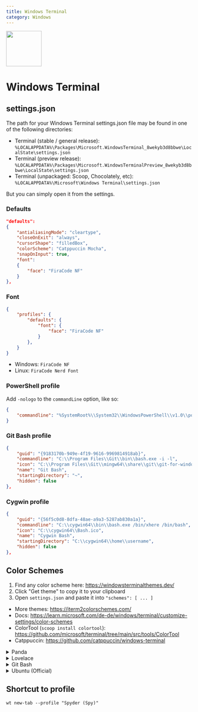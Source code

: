```yaml
---
title: Windows Terminal
category: Windows
---
```


<img src="https://upload.wikimedia.org/wikipedia/commons/5/51/Windows_Terminal_logo.svg" width="96">

# Windows Terminal

## settings.json

The path for your Windows Terminal settings.json file may be found in one of the following directories:
- Terminal (stable / general release): `%LOCALAPPDATA%\Packages\Microsoft.WindowsTerminal_8wekyb3d8bbwe\LocalState\settings.json`
- Terminal (preview release): `%LOCALAPPDATA%\Packages\Microsoft.WindowsTerminalPreview_8wekyb3d8bbwe\LocalState\settings.json`
- Terminal (unpackaged: Scoop, Chocolately, etc): `%LOCALAPPDATA%\Microsoft\Windows Terminal\settings.json`

But you can simply open it from the settings.

### Defaults

```json
"defaults": 
{
	"antialiasingMode": "cleartype",
	"closeOnExit": "always",
	"cursorShape": "filledBox",
	"colorScheme": "Catppuccin Mocha",
	"snapOnInput": true,
	"font": 
	{
		"face": "FiraCode NF"
	}
},
```

### Font

```json
{
    "profiles": {
        "defaults": {
            "font": {
                "face": "FiraCode NF"
            }
        },
    }
}
```

- Windows: `FiraCode NF`
- Linux: `FiraCode Nerd Font`


### PowerShell profile

Add `-nologo` to the `commandLine` option, like so:

```json
{
    "commandline": "%SystemRoot%\\System32\\WindowsPowerShell\\v1.0\\powershell.exe -nologo",
}
```

### Git Bash profile

```json
{
	"guid": "{9183170b-949e-4f19-9616-9969814918ab}",
	"commandline": "C:\\Program Files\\Git\\bin\\bash.exe -i -l",
	"icon": "C:\\Program Files\\Git\\mingw64\\share\\git\\git-for-windows.ico",
	"name": "Git Bash",
	"startingDirectory": "~",
	"hidden": false
},
```

### Cygwin profile

```json
{
    "guid": "{56f5c0d8-8dfa-48ae-a9a3-5287ab830a1a}",
    "commandline": "C:\\cygwin64\\bin\\bash.exe /bin/xhere /bin/bash",
    "icon": "C:\\cygwin64\\Bash.ico",
    "name": "Cygwin Bash",
    "startingDirectory": "C:\\cygwin64\\home\\username",
    "hidden": false
},
```

## Color Schemes
1. Find any color scheme here: https://windowsterminalthemes.dev/
2. Click "Get theme" to copy it to your clipboard
3. Open `settings.json` and paste it into `"schemes": [ ... ]`

- More themes: https://iterm2colorschemes.com/
- Docs: https://learn.microsoft.com/de-de/windows/terminal/customize-settings/color-schemes
- ColorTool (`scoop install colortool`): https://github.com/microsoft/terminal/tree/main/src/tools/ColorTool
- Catppuccin: https://github.com/catppuccin/windows-terminal

<details>
<summary>Panda</summary>

```json
{
	"name": "Panda",
	"background": "#1D1E20",
	"black": "#1F1F20",
	"blue": "#5C9FFF",
	"brightBlack": "#5C6370",
	"brightBlue": "#55ADFF",
	"brightCyan": "#26FFD4",
	"brightGreen": "#26FFD4",
	"brightPurple": "#FD95D0",
	"brightRed": "#FB055A",
	"brightWhite": "#F0F0F0",
	"brightYellow": "#FEBE7E",
	"cursorColor": "#FFFFFF",
	"cyan": "#26FFD4",
	"foreground": "#F0F0F0",
	"green": "#26FFD4",
	"purple": "#FC59A6",
	"red": "#FB055A",
	"selectionBackground": "#F0F0F0",
	"white": "#F0F0F0",
	"yellow": "#FDAA5A"
}
```

</details>

<details>
<summary>Lovelace</summary>

```json
{
  "name": "Lovelace",
  "black": "#282a36",
  "red": "#f37f97",
  "green": "#5adecd",
  "yellow": "#f2a272",
  "blue": "#8897f4",
  "purple": "#c574dd",
  "cyan": "#79e6f3",
  "white": "#fdfdfd",
  "brightBlack": "#414458",
  "brightRed": "#ff4971",
  "brightGreen": "#18e3c8",
  "brightYellow": "#ff8037",
  "brightBlue": "#556fff",
  "brightPurple": "#b043d1",
  "brightCyan": "#3fdcee",
  "brightWhite": "#bebec1",
  "background": "#1d1f28",
  "foreground": "#fdfdfd",
  "selectionBackground": "#c1deff",
  "cursorColor": "#c574dd"
}
```

</details>

<details>
<summary>Git Bash</summary>

```json
{
	"background": "#000000",
	"black": "#000000",
	"blue": "#0020C0",
	"brightBlack": "#606060",
	"brightBlue": "#7D97FF",
	"brightCyan": "#00F0F0",
	"brightGreen": "#00F200",
	"brightPurple": "#FF70FF",
	"brightRed": "#FF7676",
	"brightWhite": "#FFFFFF",
	"brightYellow": "#F2F200",
	"cursorColor": "#FFFFFF",
	"cyan": "#00A89A",
	"foreground": "#BFBFBF",
	"green": "#1CA800",
	"name": "Git-Bash-ColorScheme",
	"purple": "#863696",
	"red": "#A21E29",
	"selectionBackground": "#BFBFBF",
	"white": "#BFBFBF",
	"yellow": "#C0A000"
}
```

</details>

<details>
<summary>Ubuntu (Official)</summary>

```json
{
	"background": "#300A24",
	"black": "#171421",
	"blue": "#0037DA",
	"brightBlack": "#767676",
	"brightBlue": "#08458F",
	"brightCyan": "#2C9FB3",
	"brightGreen": "#26A269",
	"brightPurple": "#A347BA",
	"brightRed": "#C01C28",
	"brightWhite": "#F2F2F2",
	"brightYellow": "#A2734C",
	"cursorColor": "#FFFFFF",
	"cyan": "#3A96DD",
	"foreground": "#FFFFFF",
	"green": "#26A269",
	"name": "Ubuntu-ColorScheme",
	"purple": "#881798",
	"red": "#C21A23",
	"selectionBackground": "#FFFFFF",
	"white": "#CCCCCC",
	"yellow": "#A2734C"
}
```

</details>

## Shortcut to profile
`wt new-tab --profile "Spyder (Spy)"`